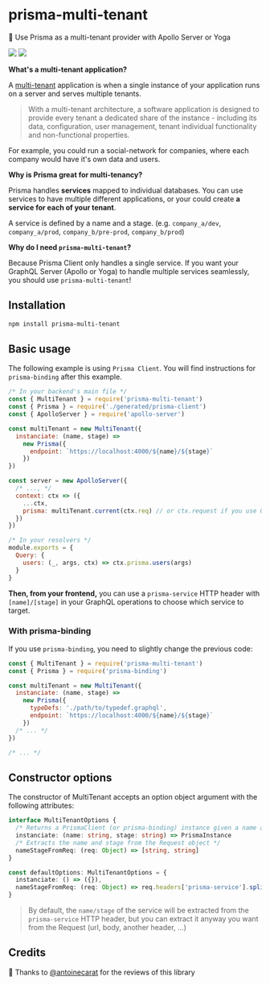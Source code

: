 # prisma-multi-tenant

🧭 Use Prisma as a multi-tenant provider with Apollo Server or Yoga

[![](https://img.shields.io/npm/v/prisma-multi-tenant.svg)](https://www.npmjs.com/package/prisma-multi-tenant)
[![](https://img.shields.io/github/license/Errorname/prisma-multi-tenant.svg)](https://github.com/Errorname/prisma-multi-tenant/blob/master/LICENSE)

**What's a multi-tenant application?**

A [multi-tenant](https://en.wikipedia.org/wiki/Multitenancy) application is when a single instance of your application runs on a server and serves multiple tenants.

> With a multi-tenant architecture, a software application is designed to provide every tenant a dedicated share of the instance - including its data, configuration, user management, tenant individual functionality and non-functional properties.

For example, you could run a social-network for companies, where each company would have it's own data and users.

**Why is Prisma great for multi-tenancy?**

Prisma handles **services** mapped to individual databases. You can use services to have multiple different applications, or your could create **a service for each of your tenant**.

A service is defined by a name and a stage. (e.g. `company_a/dev`, `company_a/prod`, `company_b/pre-prod`, `company_b/prod`)

**Why do I need `prisma-multi-tenant`?**

Because Prisma Client only handles a single service. If you want your GraphQL Server (Apollo or Yoga) to handle multiple services seamlessly, you should use `prisma-multi-tenant`!

## Installation

```bash
npm install prisma-multi-tenant
```

## Basic usage

The following example is using `Prisma Client`. You will find instructions for `prisma-binding` after this example.

```js
/* In your backend's main file */
const { MultiTenant } = require('prisma-multi-tenant')
const { Prisma } = require('./generated/prisma-client')
const { ApolloServer } = require('apollo-server')

const multiTenant = new MultiTenant({
  instanciate: (name, stage) =>
    new Prisma({
      endpoint: `https://localhost:4000/${name}/${stage}`
    })
})

const server = new ApolloServer({
  /* ..., */
  context: ctx => ({
    ...ctx,
    prisma: multiTenant.current(ctx.req) // or ctx.request if you use GraphQL-Yoga
  })
})

/* In your resolvers */
module.exports = {
  Query: {
    users: (_, args, ctx) => ctx.prisma.users(args)
  }
}
```

**Then, from your frontend,** you can use a `prisma-service` HTTP header with `[name]/[stage]` in your GraphQL operations to choose which service to target.

### With prisma-binding

If you use `prisma-binding`, you need to slightly change the previous code:

```js
const { MultiTenant } = require('prisma-multi-tenant')
const { Prisma } = require('prisma-binding')

const multiTenant = new MultiTenant({
  instanciate: (name, stage) =>
    new Prisma({
      typeDefs: './path/to/typedef.graphql',
      endpoint: `https://localhost:4000/${name}/${stage}`
    })
  /* ... */
})

/* ... */
```

## Constructor options

The constructor of MultiTenant accepts an option object argument with the following attributes:

```ts
interface MultiTenantOptions {
  /* Returns a PrismaClient (or prisma-binding) instance given a name and a stage */
  instanciate: (name: string, stage: string) => PrismaInstance
  /* Extracts the name and stage from the Request object */
  nameStageFromReq: (req: Object) => [string, string]
}

const defaultOptions: MultiTenantOptions = {
  instanciate: () => ({}),
  nameStageFromReq: (req: Object) => req.headers['prisma-service'].split('/')
}
```

> By default, the `name/stage` of the service will be extracted from the `prisma-service` HTTP header, but you can extract it anyway you want from the Request (url, body, another header, ...)

## Credits

🙌 Thanks to [@antoinecarat](https://github.com/antoinecarat) for the reviews of this library
